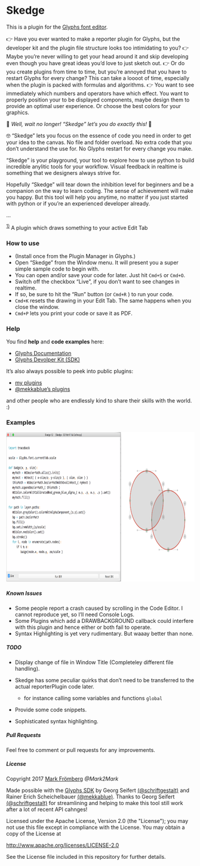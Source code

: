 # Skedge

This is a plugin for the [Glyphs font editor](http://glyphsapp.com/).


👉 Have you ever wanted to make a <a name="myfootnote1">reporter</a> plugin for Glyphs, but the developer kit and the plugin file structure looks too intimidating to you?
👉 Maybe you’re never willing to get your head around it and skip developing even though you have great ideas you’d love to just sketch out.
👉 Or do you create plugins from time to time, but you’re annoyed that you have to restart Glyphs for every change? This can take a loooot of time, especially when the plugin is packed with formulas and algorithms.
👉 You want to see immediately which numbers and operators have which effect. You want to properly position your to be displayed components, maybe design them to provide an optimal user experience. Or choose the best colors for your graphics.

🎉 *Well, wait no longer! “Skedge” let’s you do exactly this!* 🎉

🤓 “Skedge” lets you focus on the essence of code you need in order to get your idea to the canvas. No file and folder overload. No extra code that you don’t understand the use for. No Glyphs restart for every change you make.

“Skedge” is your playground, your tool to explore how to use python to build incredible anylitic tools for your workflow.
Visual feedback in realtime is something that we designers always strive for.

Hopefully “Skedge” will tear down the inhibition level for beginners and be a companion on the way to learn coding. The sense of achievement will make you happy.
But this tool will help you anytime, no matter if you just started with python or if you’re an experienced developer already.

...

<sup>[1)](#myfootnote1)</sup>
A plugin which draws something to your active Edit Tab



### How to use

- (Install once from the Plugin Manager in Glyphs.)
- Open “Skedge” from the Window menu. It will present you a super simple sample code to begin with.
- You can open and/or save your code for later. Just hit `Cmd+S` or `Cmd+O`.
- Switch off the checkbox “Live”, if you don’t want to see changes in realtime.
- If so, be sure to hit the “Run” button (or `Cmd+R` ) to run your code.
- `Cmd+K` resets the drawing in your Edit Tab. The same happens when you close the window.
- `Cmd+P` lets you print your code or save it as PDF.

### Help

You find **help** and **code examples** here:
- [Glyphs Documentation](https://docu.glyphsapp.com/)
- [Glyphs Devolper Kit (SDK)](https://github.com/schriftgestalt/GlyphsSDK)

It’s also always possible to peek into public plugins:
- [my plugins](https://github.com/Mark2Mark/Glyphsapp-Plugins)
- [@mekkablue’s plugins](https://github.com/mekkablue)

and other people who are endlessly kind to share their skills with the world. :)

### Examples

<p align="center"> 
<img src="https://github.com/Mark2Mark/Skedge/blob/master/Images/Skedge%20Screenshot%201.png" alt="Skedge" height="400px">
</p> 

##### Known Issues

- Some people report a crash caused by scrolling in the Code Editor. I cannot reproduce yet, so I’ll need Console Logs.
- Some Plugins which add a DRAWBACKGROUND callback could interfere with this plugin and hence either or both fail to operate.
- Syntax Highlighting is yet very rudimentary. But waaay better than none.

##### TODO

- Display change of file in Window Title (Completeley different file handling).

- Skedge has some peculiar quirks that don’t need to be transferred to the actual reporterPlugin code later.

    * for instance calling some variables and functions `global`

- Provide some code snippets.

- Sophisticated syntax highlighting.

##### Pull Requests

Feel free to comment or pull requests for any improvements.

##### License

Copyright 2017 [Mark Frömberg](http://www.markfromberg.com/) *@Mark2Mark*

Made possible with the [Glyphs SDK](https://github.com/schriftgestalt/GlyphsSDK) by Georg Seifert [(@schriftgestalt)](https://github.com/schriftgestalt) and Rainer Erich Scheichelbauer [(@mekkablue)](https://github.com/mekkablue).
Thanks to Georg Seifert [(@schriftgestalt)](https://github.com/schriftgestalt) for streamlining and helping to make this tool still work after a lot of recent API cahnges!

Licensed under the Apache License, Version 2.0 (the "License");
you may not use this file except in compliance with the License.
You may obtain a copy of the License at

http://www.apache.org/licenses/LICENSE-2.0

See the License file included in this repository for further details.

